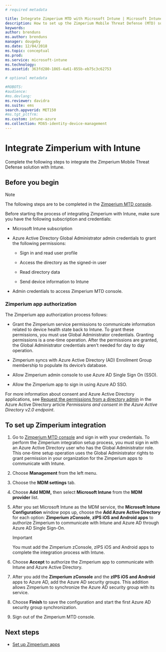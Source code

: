```yaml
---
# required metadata

title: Integrate Zimperium MTD with Microsoft Intune | Microsoft Intune
description: How to set up the Zimperium Mobile Threat Defense (MTD) solution with Microsoft Intune to control mobile device access to your corporate resources.
keywords:
author: brenduns
ms.author: brenduns
manager: dougeby
ms.date: 12/04/2018
ms.topic: conceptual
ms.prod:
ms.service: microsoft-intune
ms.technology:
ms.assetid: 363fd280-1865-4a61-855b-eb75c3c62753

# optional metadata

#ROBOTS:
#audience:
#ms.devlang:
ms.reviewer: davidra
ms.suite: ems
search.appverid: MET150
#ms.tgt_pltfrm:
ms.custom: intune-azure
ms.collection: M365-identity-device-management
---
```


# Integrate Zimperium with Intune

Complete the following steps to integrate the Zimperium Mobile Threat Defense solution with Intune.

## Before you begin

> [!NOTE]
> The following steps are to be completed in the [Zimperium MTD console](https://sso.zimperium.com/signon/aad/).

Before starting the process of integrating Zimperium with Intune, make sure you have the following subscription and credentials:

-   Microsoft Intune subscription

-   Azure Active Directory Global Administrator admin credentials to grant the following permissions:

    -   Sign in and read user profile

    -   Access the directory as the signed-in user

    -   Read directory data

    -   Send device information to Intune

-   Admin credentials to access Zimperium MTD console.

### Zimperium app authorization

The Zimperium app authorization process follows:

-   Grant the Zimperium service permissions to communicate information related to device health state back to Intune. To grant these permissions, you must use Global Administrator credentials. Granting permissions is a one-time operation. After the permissions are granted, the Global Administrator credentials aren't needed for day to day operation.

-   Zimperium syncs with Azure Active Directory (AD) Enrollment Group membership to populate its device’s database.

-   Allow Zimperium admin console to use Azure AD Single Sign On (SSO).

-   Allow the Zimperium app to sign in using Azure AD SSO.

For more information about consent and Azure Active Directory applications, see [Request the permissions from a directory admin](https://docs.microsoft.com/azure/active-directory/develop/v2-permissions-and-consent#request-the-permissions-from-a-directory-admin) in the Azure Active Directory article *Permissions and consent in the Azure Active Directory v2.0 endpoint*.


## To set up Zimperium integration

1.  Go to [Zimperium MTD console](https://sso.zimperium.com/signon/aad/) and sign in with your credentials. To perform the Zimperium integration setup process, you must sign in with an Azure Active Directory user who has the Global Administrator role. This one-time setup operation uses the Global Administrator rights to grant permission in your organization for the Zimperium apps to communicate with Intune. 

2.  Choose **Management** from the left menu.

3.  Choose the **MDM settings** tab.

4.  Choose **Add MDM,** then select **Microsoft Intune** from the **MDM provider** list.

5.  After you set Microsoft Intune as the MDM service, the **Microsoft Intune Configuration** window pops up, choose the **Add Azure Active Directory** for each option: **Zimperium zConsole**, **zIPS iOS and Android apps** to authorize Zimperium to communicate with Intune and Azure AD through Azure AD Single Sign-On.

	> [!IMPORTANT]  
	> You must add the Zimperium zConsole, zIPS iOS and Android apps to complete the integration process with Intune.

6.  Choose **Accept** to authorize the Zimperium app to communicate with Intune and Azure Active Directory.

7.  After you add the **Zimperium zConsole** and the **zIPS iOS and Android** apps to Azure AD, add the Azure AD security groups. This addition allows Zimperium to synchronize the Azure AD security group with its service.

8.  Choose **Finish** to save the configuration and start the first Azure AD security group synchronization.

9.  Sign out of the Zimperium MTD console.

## Next steps

-   [Set up Zimperium apps](mtd-apps-ios-app-configuration-policy-add-assign.md)
